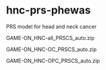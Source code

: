 # hnc-prs-phewas
PRS model for head and neck cancer

GAME-ON_HNC-all_PRSCS_auto.zip

GAME-ON_HNC-OC_PRSCS_auto.zip

GAME-ON_HNC-OPC_PRSCS_auto.zip
